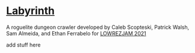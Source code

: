 # [Labyrinth][game]
A roguelite dungeon crawler developed by Caleb Scopteski, Patrick Walsh, Sam Almeida, and Ethan Ferrabelo for [LOWREZJAM 2021][lowrez]

add stuff here


[game]: https://cscopetski.itch.io/labyrinth
[lowrez]: https://itch.io/jam/lowrezjam-2021
